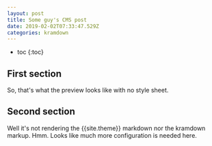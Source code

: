 ```yaml
---
layout: post
title: Some guy's CMS post
date: 2019-02-02T07:33:47.529Z
categories: kramdown
---
```

- toc
{:toc}


## First section

So, that's what the preview looks like with no style sheet.

## Second section

Well it's not rendering the {{site.theme}} markdown nor the kramdown markup. Hmm. Looks like much more configuration is needed here.
